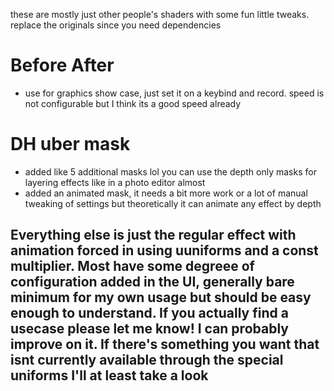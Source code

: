these are mostly just other people's shaders with some fun little tweaks. replace the originals since you need dependencies 

# Before After
- use for graphics show case, just set it on a keybind and record. speed is not configurable but I think its a good speed already
# DH uber mask
- added like 5 additional masks lol you can use the depth only masks for layering effects like in a photo editor almost
- added an animated mask, it needs a bit more work or a lot of manual tweaking of settings but theoretically it can animate any effect by depth 

## Everything else is just the regular effect with animation forced in using uuniforms and a const multiplier. Most have some degreee of configuration added in the UI, generally bare minimum for my own usage but should be easy enough to understand. If you actually find a usecase please let me know! I can probably improve on it. If there's something you want that isnt currently available through the special uniforms I'll at least take a look

